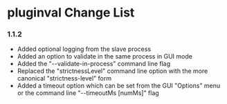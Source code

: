 # pluginval Change List

### 1.1.2
  - Added optional logging from the slave process
  - Added an option to validate in the same process in GUI mode
  - Added the "--validate-in-process" command line flag
  - Replaced the "strictnessLevel" command line option with the more canonical "strictness-level" form
  - Added a timeout option which can be set from the GUI "Options" menu or the command line "--timeoutMs [numMs]" flag
